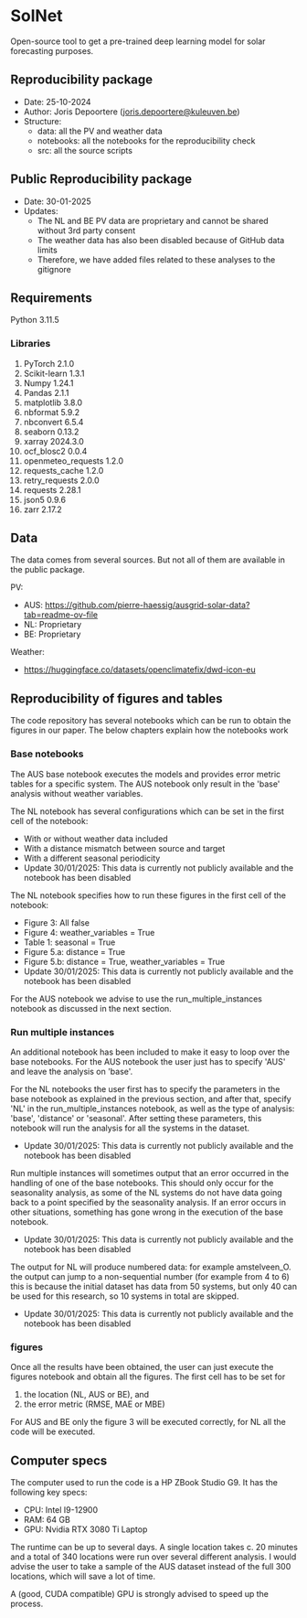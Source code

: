 # SolNet
Open-source tool to get a pre-trained deep learning model for solar forecasting purposes.

## Reproducibility package
- Date: 25-10-2024
- Author: Joris Depoortere (joris.depoortere@kuleuven.be)
- Structure: 
  - data: all the PV and weather data
  - notebooks: all the notebooks for the reproducibility check
  - src: all the source scripts

## Public Reproducibility package
- Date: 30-01-2025
- Updates:
  - The NL and BE PV data are proprietary and cannot be shared without 3rd party consent
  - The weather data has also been disabled because of GitHub data limits
  - Therefore, we have added files related to these analyses to the gitignore

## Requirements

Python 3.11.5

### Libraries
1. PyTorch 2.1.0
2. Scikit-learn 1.3.1
3. Numpy 1.24.1
4. Pandas 2.1.1 
5. matplotlib 3.8.0 
6. nbformat 5.9.2 
7. nbconvert 6.5.4
8. seaborn 0.13.2
9. xarray 2024.3.0 
10. ocf_blosc2 0.0.4
11. openmeteo_requests 1.2.0 
12. requests_cache 1.2.0 
13. retry_requests 2.0.0 
14. requests 2.28.1
15. json5 0.9.6
16. zarr 2.17.2

## Data

The data comes from several sources. But not all of them are available in the public package.

PV:
- AUS: https://github.com/pierre-haessig/ausgrid-solar-data?tab=readme-ov-file
- NL: Proprietary
- BE: Proprietary

Weather:
- https://huggingface.co/datasets/openclimatefix/dwd-icon-eu

## Reproducibility of figures and tables

The code repository has several notebooks which can be run to obtain the figures in our paper.
The below chapters explain how the notebooks work

### Base notebooks

The AUS base notebook executes the models and provides error metric tables for a specific system. 
The AUS notebook only result in the 'base' analysis without weather variables. 

The NL notebook has several configurations which can be set in the first cell of the notebook:
- With or without weather data included
- With a distance mismatch between source and target
- With a different seasonal periodicity
- Update 30/01/2025: This data is currently not publicly available and the notebook has been disabled

The NL notebook specifies how to run these figures in the first cell of the notebook:
- Figure 3: All false
- Figure 4: weather_variables = True
- Table 1: seasonal = True
- Figure 5.a: distance = True
- Figure 5.b: distance = True, weather_variables = True
- Update 30/01/2025: This data is currently not publicly available and the notebook has been disabled

For the AUS notebook we advise to use the run_multiple_instances notebook as discussed
in the next section.

### Run multiple instances

An additional notebook has been included to make it easy to loop over the base notebooks.
For the AUS notebook the user just has to specify 'AUS' and leave the analysis on 'base'. 

For the NL notebooks the user first has to specify the parameters in the base notebook
as explained in the previous section, and after that, specify 'NL' in the run_multiple_instances
notebook, as well as the type of analysis: 'base', 'distance' or 'seasonal'. After setting
these parameters, this notebook will run the analysis for all the systems in the dataset.
- Update 30/01/2025: This data is currently not publicly available and the notebook has been disabled

Run multiple instances will sometimes output that an error occurred in the handling of one of the
base notebooks. This should only occur for the seasonality analysis, as some of the NL systems do 
not have data going back to a point specified by the seasonality analysis. If an error occurs in
other situations, something has gone wrong in the execution of the base notebook.
- Update 30/01/2025: This data is currently not publicly available and the notebook has been disabled

The output for NL will produce numbered data: for example amstelveen_O. the output can jump to a
non-sequential number (for example from 4 to 6) this is because the initial dataset has data from
50 systems, but only 40 can be used for this research, so 10 systems in total are skipped.
- Update 30/01/2025: This data is currently not publicly available and the notebook has been disabled

### figures

Once all the results have been obtained, the user can just execute the figures notebook and
obtain all the figures. The first cell has to be set for 
1. the location (NL, AUS or BE), and
2. the error metric (RMSE, MAE or MBE)

For AUS and BE only the figure 3 will be executed correctly, for NL all the code will be 
executed.

## Computer specs

The computer used to run the code is a HP ZBook Studio G9. It has the following key specs:
- CPU: Intel I9-12900
- RAM: 64 GB
- GPU: Nvidia RTX 3080 Ti Laptop

The runtime can be up to several days. A single location takes c. 20 minutes and a total of 340
locations were run over several different analysis. I would advise the user to take a sample of
the AUS dataset instead of the full 300 locations, which will save a lot of time. 

A (good, CUDA compatible) GPU is strongly advised to speed up the process.